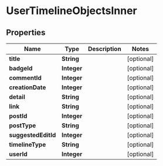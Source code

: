 

# UserTimelineObjectsInner


## Properties

| Name | Type | Description | Notes |
|------------ | ------------- | ------------- | -------------|
|**title** | **String** |  |  [optional] |
|**badgeId** | **Integer** |  |  [optional] |
|**commentId** | **Integer** |  |  [optional] |
|**creationDate** | **Integer** |  |  [optional] |
|**detail** | **String** |  |  [optional] |
|**link** | **String** |  |  [optional] |
|**postId** | **Integer** |  |  [optional] |
|**postType** | **String** |  |  [optional] |
|**suggestedEditId** | **Integer** |  |  [optional] |
|**timelineType** | **String** |  |  [optional] |
|**userId** | **Integer** |  |  [optional] |



